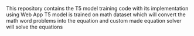 This repository contains the T5 model training code with its implementation using Web App
T5 model is trained on math dataset which will convert the math word problems into the equation and custom made equation solver will solve the equations
